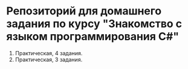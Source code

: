 # Репозиторий для домашнего задания по курсу "Знакомство с языком программирования С#"
1. Практическая, 4 задания.
2. Практическая, 3 задания.
